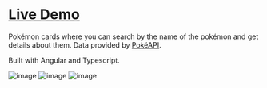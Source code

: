 # [Live Demo](https://pokemon-database-eight.vercel.app/)

Pokémon cards where you can search by the name of the pokémon and get details about them.
Data provided by [PokéAPI](https://pokeapi.co/).

Built with Angular and Typescript.

![image](https://github.com/fabiano-pancheniak/pokemon-database/assets/117361090/9ecf9d98-e353-4fd2-9cc5-8040efc65c8e)
![image](https://github.com/fabiano-pancheniak/pokemon-database/assets/117361090/09cc2a85-7e5e-44b9-b1fd-b84154d05495)
![image](https://github.com/fabiano-pancheniak/pokemon-database/assets/117361090/d05721c7-6fcc-472e-925f-16df705f0e6e)






